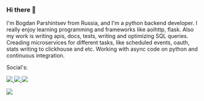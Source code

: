 ### Hi there 👋

I'm Bogdan Parshintsev from Russia, and I'm a python backend developer. I really enjoy learning programming and frameworks like aoihttp, flask. Also my work is writing apis, docs, tests, writing and optimizing SQL queries. Creading microservices for different tasks, like scheduled events, oauth, stats writing to clickhouse and etc. Working with async code on python and continuous integration.

Social's:

<p>
  <a href="https://t.me/bparshintsev">
    <img src="https://img.shields.io/badge/Bogdan%20Parshintsev-41454a?&logo=telegram&logoColor=ffffff">
  </a>
  <a href="https://vk.com/bparshintsev">
    <img src="https://img.shields.io/badge/%D0%91%D0%BE%D0%B3%D0%B4%D0%B0%D0%BD%20%D0%9F%D0%B0%D1%80%D1%88%D0%B8%D0%BD%D1%86%D0%B5%D0%B2-4680C2?logo=vk&logoColor=ffffff">
  </a>
  <a href="mailto:bparshintsev@bk.ru">
    <img src="https://img.shields.io/badge/bparshintsev@bk.ru-ea4335?&logo=gmail&logoColor=ffffff">
  </a>
</p

<p align="center">
  <img src="https://img.shields.io/github/stars/bparshintsev">
</p>
